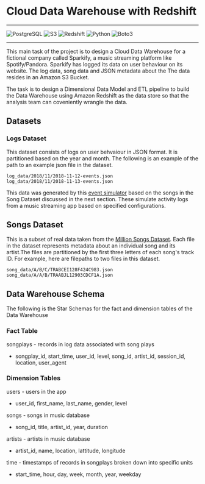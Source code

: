# Cloud Data Warehouse with Redshift

***


![PostgreSQL](https://img.shields.io/badge/-PostgreSQL-25273c?style=flat&logo=PostgreSQL)
![S3](https://img.shields.io/badge/-S3-25273c?style=flat&logo=amazon-aws)
![Redshift](https://img.shields.io/badge/-Redshift-25273c?style=flat&logo=amazon-aws)
![Python](https://img.shields.io/badge/-Python-25273c?style=flat&logo=python)
![Boto3](https://img.shields.io/badge/-Boto3-25273c?style=flat&logo=amazon-aws)

***

This main task of the project is to design a Cloud Data Warehouse for a fictional company called Sparkify, a music streaming platform like Spotify/Pandora. Sparkify has logged its data on user behaviour on its website. The log data, song data and JSON metadata about the  The data resides in an Amazon S3 Bucket.

The task is to design a Dimensional Data Model and ETL pipeline to build the Data Warehouse using Amazon Redshift as the data store so that the analysis team can coveniently wrangle the data.

## Datasets
### Logs Dataset
This dataset consists of logs on user behvaiour in JSON format. It is partitioned based on the year and month. The following is an example of the path to an example json file in the dataset. 

```
log_data/2018/11/2018-11-12-events.json
log_data/2018/11/2018-11-13-events.json
```

This data was generated by this [event simulator](https://github.com/Interana/eventsim) based on the songs in the Song Dataset discussed in the next section. These simulate activity logs from a music streaming app based on specified configurations. 

## Songs Dataset
This is a subset of real data taken from the [Million Songs Dataset](https://labrosa.ee.columbia.edu/millionsong/). Each file in the dataset represents metadata about an individual song and its artist.The files are partitioned by the first three letters of each song's track ID. For example, here are filepaths to two files in this dataset.


```
song_data/A/B/C/TRABCEI128F424C983.json
song_data/A/A/B/TRAABJL12903CDCF1A.json
```

## Data Warehouse Schema
The following is the Star Schemas for the fact and dimension tables of the Data Warehouse

### Fact Table

songplays - records in log data associated with song plays
- songplay_id, start_time, user_id, level, song_id, artist_id, session_id, location, user_agent

### Dimension Tables
users - users in the app
- user_id, first_name, last_name, gender, level

songs - songs in music database
- song_id, title, artist_id, year, duration

artists - artists in music database
- artist_id, name, location, lattitude, longitude

time - timestamps of records in songplays broken down into specific units
- start_time, hour, day, week, month, year, weekday
